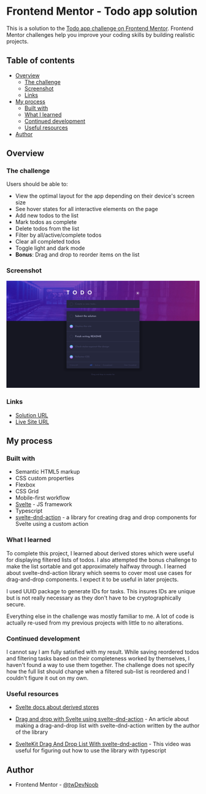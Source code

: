# Frontend Mentor - Todo app solution

This is a solution to the [Todo app challenge on Frontend Mentor](https://www.frontendmentor.io/challenges/todo-app-Su1_KokOW). Frontend Mentor challenges help you improve your coding skills by building realistic projects.

## Table of contents

-   [Overview](#overview)
    -   [The challenge](#the-challenge)
    -   [Screenshot](#screenshot)
    -   [Links](#links)
-   [My process](#my-process)
    -   [Built with](#built-with)
    -   [What I learned](#what-i-learned)
    -   [Continued development](#continued-development)
    -   [Useful resources](#useful-resources)
-   [Author](#author)

## Overview

### The challenge

Users should be able to:

-   View the optimal layout for the app depending on their device's screen size
-   See hover states for all interactive elements on the page
-   Add new todos to the list
-   Mark todos as complete
-   Delete todos from the list
-   Filter by all/active/complete todos
-   Clear all completed todos
-   Toggle light and dark mode
-   **Bonus**: Drag and drop to reorder items on the list

### Screenshot

![](./src/lib/images/screenshot.png)

### Links

-   [Solution URL](https://github.com/c0dehamster/todo-app)
-   [Live Site URL](https://todo-app-two-iota.vercel.app/)

## My process

### Built with

-   Semantic HTML5 markup
-   CSS custom properties
-   Flexbox
-   CSS Grid
-   Mobile-first workflow
-   [Svelte](https://svelte.dev/) - JS framework
-   Typescript
-   [svelte-dnd-action](https://github.com/isaacHagoel/svelte-dnd-action) - a library for creating drag and drop components for Svelte using a custom action

### What I learned

To complete this project, I learned about derived stores which were useful for displaying filtered lists of todos. I also attempted the bonus challenge to make the list sortable and got approximately halfway through. I learned about svelte-dnd-action library which seems to cover most use cases for drag-and-drop components. I expect it to be useful in later projects.

I used UUID package to generate IDs for tasks. This insures IDs are unique but is not really necessary as they don't have to be cryptographically secure.

Everything else in the challenge was mostly familiar to me. A lot of code is actually re-used from my previous projects with little to no alterations.

### Continued development

I cannot say I am fully satisfied with my result. While saving reordered todos and filtering tasks based on their completeness worked by themselves, I haven't found a way to use them together. The challenge does not specify how the full list should change when a filtered sub-list is reordered and I couldn't figure it out on my own.

### Useful resources

-   [Svelte docs about derived stores](https://svelte.dev/docs#run-time-svelte-store-derived)

-   [Drag and drop with Svelte using svelte-dnd-action](https://dev.to/isaachagoel/drag-and-drop-with-svelte-using-svelte-dnd-action-4554) - An article about making a drag-and-drop list with svelte-dnd-action written by the author of the library

-   [SvelteKit Drag And Drop List With svelte-dnd-action](https://www.youtube.com/watch?v=sFX525V3dMs) - This video was useful for figuring out how to use the library with typescript

## Author

-   Frontend Mentor - [@twDevNoob](https://www.frontendmentor.io/profile/twDevNoob)

